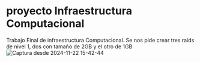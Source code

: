 # proyecto Infraestructura Computacional
Trabajo Final de infraestructura Computacional.
Se nos pide crear tres raids de nivel 1, dos con tamaño de 2GB y el otro de 1GB
![Captura desde 2024-11-22 15-42-44](https://github.com/user-attachments/assets/8a6ac775-4a15-4caa-a5a5-5fb6dacf3363)
